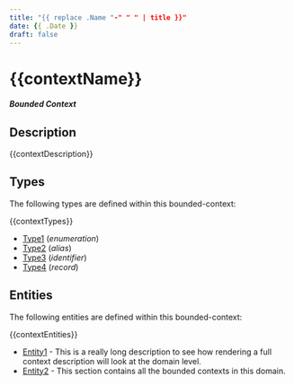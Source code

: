 ```yaml
---
title: "{{ replace .Name "-" " " | title }}"
date: {{ .Date }}
draft: false
---
```


# {{contextName}}
#### _Bounded Context_

## Description
{{contextDescription}}

## Types
The following types are defined within this bounded-context:

{{contextTypes}}
* [Type1](types/type1) (_enumeration_)
* [Type2](types/type2) (_alias_)
* [Type3](types/type3) (_identifier_)
* [Type4](types/type4) (_record_)

## Entities
The following entities are defined within this bounded-context:

{{contextEntities}}
* [Entity1](entities/entity1) - This is a really long description to see how rendering a full context description will look at the domain level. 
* [Entity2](entities/entity2) - This section contains all the bounded contexts in this domain.